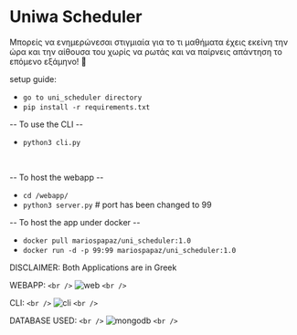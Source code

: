 # Uniwa Scheduler

Μπορείς να ενημερώνεσαι στιγμιαία για το τι μαθήματα έχεις εκείνη την ώρα και την αίθουσα του χωρίς να ρωτάς και να παίρνεις απάντηση το επόμενο εξάμηνο! 🙂


setup guide:

* `go to uni_scheduler directory`
* `pip install -r requirements.txt`

-- To use the CLI --

* `python3 cli.py`

<br />

-- To host the webapp --

- `cd /webapp/`
- `python3 server.py` # port has been changed to 99

-- To host the app under docker --

- `docker pull mariospapaz/uni_scheduler:1.0`
- `docker run -d -p 99:99 mariospapaz/uni_scheduler:1.0`

DISCLAIMER: Both Applications are in Greek

WEBAPP: `<br />`
![web](https://user-images.githubusercontent.com/30930688/164054158-c6cf78a6-412d-446f-a969-667c0d6cb52b.png) `<br />`

CLI: `<br />`
![cli](https://user-images.githubusercontent.com/30930688/164053519-81df953a-e42b-4932-934a-cce4b5d9073c.png) `<br />`

DATABASE USED: `<br />`
![mongodb](https://webimages.mongodb.com/_com_assets/cms/kuzt9r42or1fxvlq2-Meta_Generic.png) `<br />`
